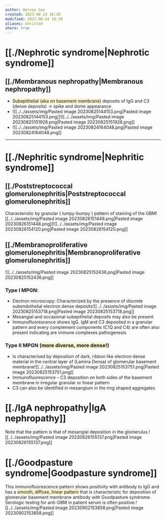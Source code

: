 ```yaml
---
author: Harvey Guo
created: 2023-08-24 16:39
modified: 2023-08-24 16:39
aliases: Untitled
share: true
---
```

# [[./Nephrotic syndrome|Nephrotic syndrome]]
## [[./Membranous nephropathy|Membranous nephropathy]]
- <span style="background:rgba(240, 200, 0, 0.2)">Subepithelial (aka on basement membrane)</span> deposits of IgG and C3 (dense deposits) → spike and dome appearance
- ![[../../assets/img/Pasted image 20230825144153.png|Pasted image 20230825144153.png]]![[../../assets/img/Pasted image 20230825151926.png|Pasted image 20230825151926.png]]
- ![[../../assets/img/Pasted image 20230824164048.png|Pasted image 20230824164048.png]]

---
# [[./Nephritic syndrome|Nephritic syndrome]]
## [[./Poststreptococcal glomerulonephritis|Poststreptococcal glomerulonephritis]]
Characteristic by granular (​ lumpy-bumpy​ ) pattern of staining of the GBM![[../../assets/img/Pasted image 20230826151448.png|Pasted image 20230826151448.png]]![[../../assets/img/Pasted image 20230826154120.png|Pasted image 20230826154120.png]]
## [[./Membranoproliferative glomerulonephritis|Membranoproliferative glomerulonephritis]]
![[../../assets/img/Pasted image 20230825152436.png|Pasted image 20230825152436.png]]
### Type I MPGN:
- Electron microscopy: Characterized by the presence of discrete subendothelial electron dense deposits![[../../assets/img/Pasted image 20230825153718.png|Pasted image 20230825153718.png]]
- Mesangial and occasional subepithelial deposits may also be present
- Immunofluorescence shows IgG, IgM and C3 deposited in a granular pattern and every complement components (C1Q and C4) are often also present indicating are immune complexes pathogenesis
### Type II MPGN (<span style="background:rgba(240, 200, 0, 0.2)">more diverse, more dense!</span>)
- Is characterised by deposition of dark, ribbon like electron dense material in the central layer of (Lamina Densa) of glomerular basement membrane![[../../assets/img/Pasted image 20230825153751.png|Pasted image 20230825153751.png]]
- Immunofluorescence – C3 deposition on both sides of the basement membrane in irregular granular or linear pattern
- C3 can also be identified in mesangium in the ring shaped aggregates
# [[./IgA nephropathy|IgA nephropathy]]
Note that the pattern is that of mesangial deposition in the glomerulus.![[../../assets/img/Pasted image 20230826155137.png|Pasted image 20230826155137.png]]
# [[./Goodpasture syndrome|Goodpasture syndrome]]
This immunofluorescence pattern shows positivity with antibody to IgG and has a <span style="background:rgba(240, 200, 0, 0.2)">smooth, diffuse, linear pattern</span> that is characteristic for deposition of glomerular basement membrane antibody with Goodpasture syndrome. Serologic testing for anti-GBM in patient serum is often positive.![[../../assets/img/Pasted image 20230902153858.png|Pasted image 20230902153858.png]]